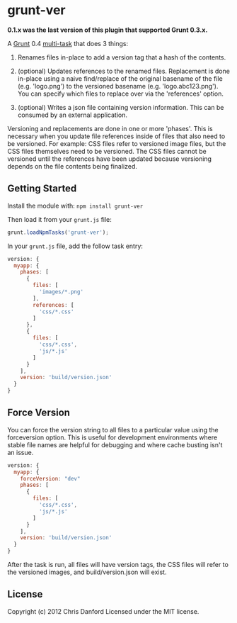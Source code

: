 # grunt-ver

**0.1.x was the last version of this plugin that supported Grunt 0.3.x.**

A [Grunt](https://github.com/cowboy/grunt) 0.4 [multi-task](https://github.com/cowboy/grunt/blob/master/docs/types_of_tasks.md) that does 3 things:

1. Renames files in-place to add a version tag that a hash of the contents.

2. (optional) Updates references to the renamed files.  Replacement is done in-place using
a naive find/replace of the original basename of the file (e.g. 'logo.png') to the versioned basename
(e.g. 'logo.abc123.png').  You can specify which files to replace over via the 'references' option.

3. (optional) Writes a json file containing version information.  This can be consumed by an external 
application.

Versioning and replacements are done in one or more 'phases'.  This is necessary when you update file
references inside of files that also need to be versioned.  For example: CSS files refer to versioned 
image files, but the CSS files themselves need to be versioned.  The CSS files cannot be versioned
until the references have been updated because versioning depends on the file contents being 
finalized.


## Getting Started
Install the module with: `npm install grunt-ver`

Then load it from your `grunt.js` file:

```js
grunt.loadNpmTasks('grunt-ver');
```

In your `grunt.js` file, add the follow task entry:

```js
version: {
  myapp: {
    phases: [
      {
        files: [
          'images/*.png'
        ],
        references: [
          'css/*.css'
        ]
      },
      {
        files: [
          'css/*.css',
          'js/*.js'
        ]
      }
    ],
    version: 'build/version.json'
  }
}
```

## Force Version

You can force the version string to all files to a particular value using the forceversion option.  This is useful for development environments where stable file names are helpful for debugging and where cache busting isn't an issue.

```js
version: {
  myapp: {
    forceVersion: "dev"
    phases: [
      {
        files: [
          'css/*.css',
          'js/*.js'
        ]
      }
    ],
    version: 'build/version.json'
  }
}
```

After the task is run, all files will have version tags, the CSS files will refer to the versioned images, and build/version.json will exist.

## License
Copyright (c) 2012 Chris Danford
Licensed under the MIT license.



